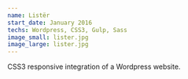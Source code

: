 ```yaml
---
name: Listër
start_date: January 2016
techs: Wordpress, CSS3, Gulp, Sass
image_small: lister.jpg
image_large: lister.jpg
---
```


CSS3 responsive integration of a Wordpress website.

